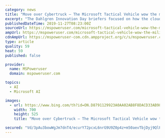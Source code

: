 ```yaml
---
category: news
title: "Move over Cybertruck – The Microsoft Tactical Vehicle wow the military"
excerpt: "The Dahlgren Innovation Day briefers focused on how the cloud, AI, machine learning (ML), and cognitive services could impact the battlespace. The Microsoft Tactical Vehicle is packed with sensors and onboard computing and is basically a data centre on wheels with integration with Microsoft’s Azure Cloud services, and in this demonstration ..."
publishedDateTime: 2019-11-27T08:23:00Z
sourceUrl: https://mspoweruser.com/microsoft-tactical-vehicle-wow-the-military/
ampUrl: https://mspoweruser.com/microsoft-tactical-vehicle-wow-the-military/amp/
cdnAmpUrl: https://mspoweruser-com.cdn.ampproject.org/c/s/mspoweruser.com/microsoft-tactical-vehicle-wow-the-military/amp/
type: article
quality: 59
heat: 59
published: false

provider:
  name: MSPoweruser
  domain: mspoweruser.com

topics:
  - AI
  - Microsoft AI

images:
  - url: https://www.bing.com/th?id=ON.D8791129923A0AA02AB8F8DACD33AB98
    width: 700
    height: 525
    title: "Move over Cybertruck – The Microsoft Tactical Vehicle wow the military"

secured: "Vd/3pAu3bowWgJm7dnT4/ecurY72pcxL6nrG9U9Z0p4z+m50aevTbjDyj9QlP7ahECwmAehIm4xFS/2SrT81FxZPdPIUyjZyJAB/i6ojJaagz1blCvYDQcoEGwblp17KHIjjnpuTvJlLKeP6F7/AOq158a2uFthftzxaMJPCGPvFjYiPTG7NiDK0NVzkbhJ/ab1RKnH0MeuoJWO34Px5zz8G7xt2QannvatsAla2yR6HDOeMERGal7mxuDgbYdMzAhr2t18Y2eW/KJxCtNb/Uw==;olvsr9GXGLGEVSYa0MnqBw=="
---
```


